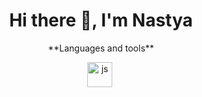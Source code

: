 
<div id="header" align="center">
  <h1>Hi there 👋, I'm Nastya</h1>
**Languages and tools**
  
<img src="https://cdn.jsdelivr.net/gh/devicons/devicon@latest/icons/python/python-original.svg"
  title="js" width="40" height="40"/>&nbsp;
          
<!--
**Katyzina/katyzina** is a ✨ _special_ ✨ repository because its `README.md` (this file) appears on your GitHub profile.


